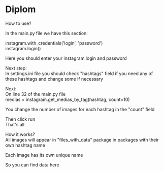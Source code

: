# Diplom

How to use?  

In the main.py file we have this section:  

instagram.with_credentials('login', 'password')  
instagram.login()  

Here you should enter your instagram login and password  

Next step:  
In settings.ini file you should check "hashtags" field if you need any of these hashtags and change some if necessary  

Next:  
On line 32 of the main.py file  
medias = instagram.get_medias_by_tag(hashtag, count=10)  

You change the number of images for each hashtag in the "count" field    

Then click run  
That's all  

How it works?  
All images will appear in "files_with_data" package in packages with their own hashtag name  

Each image has its own unique name  

So you can find data here  
